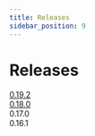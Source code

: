 ```yaml
---
title: Releases
sidebar_position: 9
---
```


# Releases

[0.19.2](Notes/0_19_2.md)  
[0.18.0](Notes/0_18_0.md)  
0.17.0  
0.16.1  
